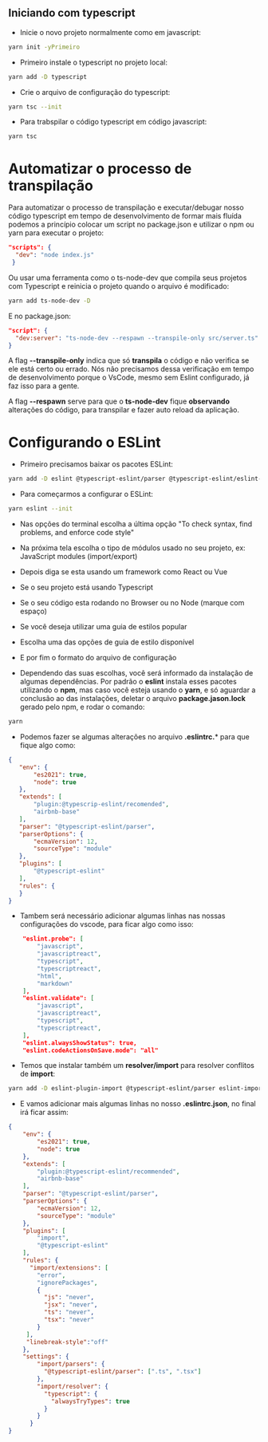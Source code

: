 ## Iniciando com typescript

* Inicie o novo projeto normalmente como em javascript:
```bash
yarn init -yPrimeiro 
```
* Primeiro instale o typescript no projeto local:
```bash
yarn add -D typescript
```
* Crie o arquivo de configuração do typescript:
```bash
yarn tsc --init
```
* Para trabspilar o código typescript em código javascript:
```bash
yarn tsc
```

# Automatizar o processo de transpilação

Para automatizar o processo de transpilação e executar/debugar nosso código typescript em tempo de desenvolvimento de formar mais fluída podemos a princípio colocar um script no package.json e utilizar o npm ou yarn para executar o projeto: 
```json
"scripts": { 
  "dev": "node index.js" 
 }
 ```
 Ou usar uma ferramenta como o ts-node-dev que compila seus projetos com Typescript e reinicia o projeto quando o arquivo é modificado:
 ```bash
 yarn add ts-node-dev -D
 ```
 E no package.json:
 ```json
 "script": {
   "dev:server": "ts-node-dev --respawn --transpile-only src/server.ts"
 }
 ```
 A flag **--transpile-only** indica que só **transpila** o código e não verifica se ele está certo ou errado. Nós não precisamos dessa verificação em tempo de desenvolvimento porque o VsCode, mesmo sem Eslint configurado, já faz isso para a gente.

A flag **--respawn** serve para que o **ts-node-dev** fique **observando** alterações do código, para transpilar e fazer auto reload da aplicação.

# Configurando o ESLint

* Primeiro precisamos baixar os pacotes ESLint:
```bash
yarn add -D eslint @typescript-eslint/parser @typescript-eslint/eslint-plugin
```
* Para começarmos a configurar o ESLint:
```bash
yarn eslint --init
```
* Nas opções do terminal escolha a última opção "To check syntax, find problems, and enforce code style"

* Na próxima tela escolha o tipo de módulos usado no seu projeto, ex: JavaScript modules (import/export)

* Depois diga se esta usando um framework como React ou Vue

* Se o seu projeto está usando Typescript

* Se o seu código esta rodando no Browser ou no Node (marque com espaço)

* Se você deseja utilizar uma guia de estilos popular

* Escolha uma das opções de guia de estilo disponível

* E por fim o formato do arquivo de configuração

* Dependendo das suas escolhas, você será informado da instalação de algumas dependências. Por padrão o **eslint** instala esses pacotes utilizando o **npm**, mas caso você esteja usando o **yarn**, e só aguardar a conclusão ao das instalações, deletar o arquivo **package.jason.lock** gerado pelo npm, e rodar o comando:
```bash 
yarn 
```
* Podemos fazer se algumas alterações no arquivo **.eslintrc.*** para que fique algo como:
 ```json
{
    "env": {
        "es2021": true,
        "node": true
    },
    "extends": [
        "plugin:@typescrip-eslint/recomended",
        "airbnb-base"
    ],
    "parser": "@typescript-eslint/parser",
    "parserOptions": {
        "ecmaVersion": 12,
        "sourceType": "module"
    },
    "plugins": [
        "@typescript-eslint"
    ],
    "rules": {
    }
}
 ```
* Tambem será necessário adicionar algumas linhas nas nossas configurações do vscode, para ficar algo como isso:
```json
    "eslint.probe": [
        "javascript",
        "javascriptreact",
        "typescript",
        "typescriptreact",
        "html",
        "markdown"
    ],
    "eslint.validate": [
        "javascript",
        "javascriptreact",
        "typescript",
        "typescriptreact",
    ],
    "eslint.alwaysShowStatus": true,
    "eslint.codeActionsOnSave.mode": "all"
```
* Temos que instalar também um **resolver/import** para resolver conflitos de **import**:

```bash 
yarn add -D eslint-plugin-import @typescript-eslint/parser eslint-import-resolver-typescript
```

* E vamos adicionar mais algumas linhas no nosso **.eslintrc.json**, no final irá ficar assim:
```json
{
    "env": {
        "es2021": true,
        "node": true
    },
    "extends": [
        "plugin:@typescript-eslint/recommended",
        "airbnb-base"
    ],
    "parser": "@typescript-eslint/parser",
    "parserOptions": {
        "ecmaVersion": 12,
        "sourceType": "module"
    },
    "plugins": [
        "import",
        "@typescript-eslint"
    ],
    "rules": {
      "import/extensions": [
        "error",
        "ignorePackages",
        {
          "js": "never",
          "jsx": "never",
          "ts": "never",
          "tsx": "never"
        }
     ],
     "linebreak-style":"off"
    },
    "settings": {
        "import/parsers": {
          "@typescript-eslint/parser": [".ts", ".tsx"]
        },
        "import/resolver": {
          "typescript": {
            "alwaysTryTypes": true
          }
        }
      } 
}

```


